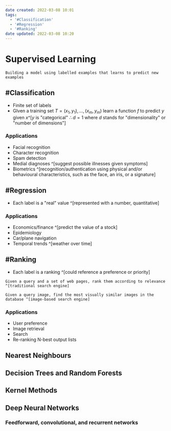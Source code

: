 ```yaml
---
date created: 2022-03-08 10:01
tags:
  - '#Classification'
  - '#Regression'
  - '#Ranking'
date updated: 2022-03-08 10:20
---
```


# Supervised Learning

```ad-definition
Building a model using labelled examples that learns to predict new examples
```

## #Classification

- Finite set of labels
- GIven a training set $T = {(x_1, y_1), ..., (x_m, y_m)}$ learn a function $f$ to predict $y$ given $x$^[$y$ is "categorical" $\therefore d = 1$ where $d$ stands for "dimensionality" or "number of dimensions"]

### Applications

- Facial recognition
- Character recognition
- Spam detection
- Medial diagnoses ^[suggest possible illnesses given symptoms]
- Biometrics ^[recognition/authentication using physical and/or behavioural characteristics, such as the face, an iris, or a signature]

## #Regression

- Each label is a "real" value ^[represented with a number, quantitative]

### Applications

- Economics/finance ^[predict the value of a stock]
- Epidemiology
- Car/plane navigation
- Temporal trends ^[weather over time]

## #Ranking

- Each label is a ranking ^[could reference a preference or priority]

```ad-example
Given a query and a set of web pages, rank them according to relevance ^[traditional search engine]
```

```ad-example
Given a query image, find the most visually similar images in the database ^[image-based search engine]
```

### Applications

- User preference
- Image retrieval
- Search
- Re-ranking N-best output lists

## Nearest Neighbours

## Decision Trees and Random Forests

## Kernel Methods

## Deep Neural Networks

### Feedforward, convolutional, and recurrent networks
